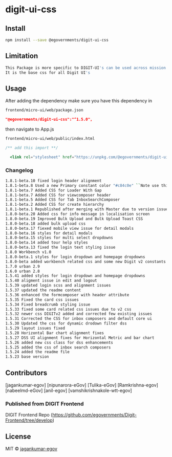 

# digit-ui-css

## Install

```bash
npm install --save @egovernments/digit-ui-css
```

## Limitation

```bash
This Package is more specific to DIGIT-UI's can be used across mission's
It is the base css for all Digit UI's
```

## Usage

After adding the dependency make sure you have this dependency in

```bash
frontend/micro-ui/web/package.json
```

```json
"@egovernments/digit-ui-css":"^1.5.0",
```

then navigate to App.js

```bash
frontend/micro-ui/web/public/index.html
```

```jsx
/** add this import **/

  <link rel="stylesheet" href="https://unpkg.com/@egovernments/digit-ui-css@1.5.22/dist/index.css" />

```
### Changelog

```bash
1.8.1-beta.10 fixed login header alignment
1.8.1-beta.8 Used a new Primary constant color "#c84c0e" ``Note use this version with component 1.8.1-beta.15 and core  1.8.1-beta.12``
1.8.1-beta.7 Added CSS for Loader With Gap
1.8.1-beta.7 Added CSS for viewcomposer header
1.8.1-beta.5 Added CSS for Tab InboxSearchComposer
1.8.1-beta.2 Added CSS for create hierarchy
1.8.1-beta.1 Republished after merging with Master due to version issues.
1.8.0-beta.20 Added css for info message in localisation screen
1.8.0-beta.19 Improved Bulk Upload and Bulk Upload Toast CSS
1.8.0-beta.18 added bulk upload css
1.8.0-beta.17 fiexed mobile view issue for detail modals
1.8.0-beta.16 styles for detail modals
1.8.0-beta.15 styles for multi select dropdowns
1.8.0-beta.14 added tour help styles
1.8.0-beta.13 fixed the login text styling issue
1.8.0 Workbench v1.0
1.8.0-beta.1 styles for login dropdown and homepage dropdowns
1.8.0-beta added workbench related css and some new Digit v2 constants based on em
1.7.0 urban 2.9
1.6.0 urban 2.8
1.5.41 added styles for login dropdown and homepage dropdowns
1.5.40 aligment issue in edit and logout
1.5.39 updated login scss and alignment issues
1.5.37 updated the readme content
1.5.36 enhanced the formcomposer with header attribute
1.5.35 Fixed the card css issues
1.5.34 Fixed breadcrumb styling issue
1.5.33 fixed some card related css issues due to v2 css
1.5.32 newer css DIGITv2 added and corrected few existing issues
1.5.31 Corrected the CSS for inbox composers and default core ui
1.5.30 Updated the css for dynamic drodown filter dss
1.5.29 layout issues fixed
1.5.28 Horizontal Bar chart alignment fixes
1.5.27 DSS UI alignment fixes for Horizontal Metric and bar chart
1.5.26 added new css class for dss enhancements
1.5.25 added the css of inbox search composers
1.5.24 added the readme file
1.5.23 base version
```
## Contributors

[jagankumar-egov] [nipunarora-eGov] [Tulika-eGov] [Ramkrishna-egov] [nabeelmd-eGov] [anil-egov] [vamshikrishnakole-wtt-egov] 

### Published from DIGIT Frontend 
DIGIT Frontend Repo (https://github.com/egovernments/Digit-Frontend/tree/develop)

## License

MIT © [jagankumar-egov](https://github.com/jagankumar-egov)
